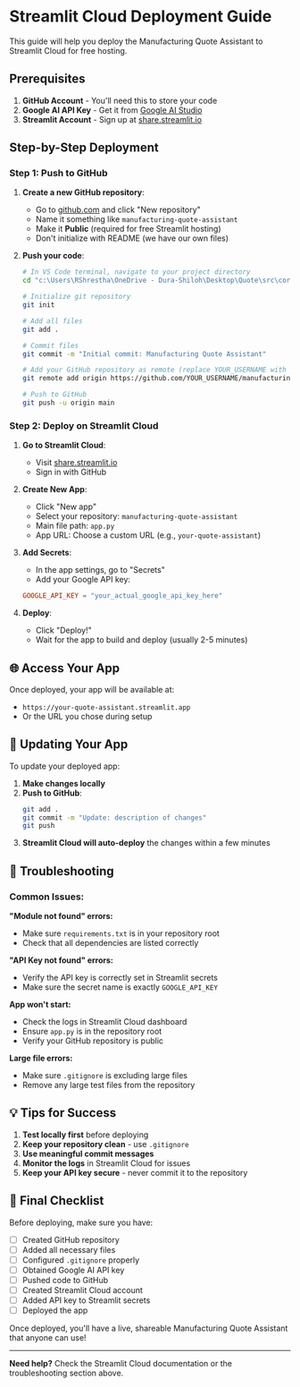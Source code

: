 # Streamlit Cloud Deployment Guide

This guide will help you deploy the Manufacturing Quote Assistant to Streamlit Cloud for free hosting.

## Prerequisites

1. **GitHub Account** - You'll need this to store your code
2. **Google AI API Key** - Get it from [Google AI Studio](https://makersuite.google.com/app/apikey)
3. **Streamlit Account** - Sign up at [share.streamlit.io](https://share.streamlit.io)

## Step-by-Step Deployment

### Step 1: Push to GitHub

1. **Create a new GitHub repository**:
   - Go to [github.com](https://github.com) and click "New repository"
   - Name it something like `manufacturing-quote-assistant`
   - Make it **Public** (required for free Streamlit hosting)
   - Don't initialize with README (we have our own files)

2. **Push your code**:
   ```bash
   # In VS Code terminal, navigate to your project directory
   cd "c:\Users\RShrestha\OneDrive - Dura-Shiloh\Desktop\Quote\src\core\Quote_Assistant"
   
   # Initialize git repository
   git init
   
   # Add all files
   git add .
   
   # Commit files
   git commit -m "Initial commit: Manufacturing Quote Assistant"
   
   # Add your GitHub repository as remote (replace YOUR_USERNAME with your GitHub username)
   git remote add origin https://github.com/YOUR_USERNAME/manufacturing-quote-assistant.git
   
   # Push to GitHub
   git push -u origin main
   ```

### Step 2: Deploy on Streamlit Cloud

1. **Go to Streamlit Cloud**:
   - Visit [share.streamlit.io](https://share.streamlit.io)
   - Sign in with GitHub

2. **Create New App**:
   - Click "New app"
   - Select your repository: `manufacturing-quote-assistant`
   - Main file path: `app.py`
   - App URL: Choose a custom URL (e.g., `your-quote-assistant`)

3. **Add Secrets**:
   - In the app settings, go to "Secrets"
   - Add your Google API key:
   ```toml
   GOOGLE_API_KEY = "your_actual_google_api_key_here"
   ```

4. **Deploy**:
   - Click "Deploy!"
   - Wait for the app to build and deploy (usually 2-5 minutes)

## 🌐 Access Your App

Once deployed, your app will be available at:
- `https://your-quote-assistant.streamlit.app`
- Or the URL you chose during setup

## 🔄 Updating Your App

To update your deployed app:

1. **Make changes locally**
2. **Push to GitHub**:
   ```bash
   git add .
   git commit -m "Update: description of changes"
   git push
   ```
3. **Streamlit Cloud will auto-deploy** the changes within a few minutes

## 🐛 Troubleshooting

### Common Issues:

**"Module not found" errors:**
- Make sure `requirements.txt` is in your repository root
- Check that all dependencies are listed correctly

**"API Key not found" errors:**
- Verify the API key is correctly set in Streamlit secrets
- Make sure the secret name is exactly `GOOGLE_API_KEY`

**App won't start:**
- Check the logs in Streamlit Cloud dashboard
- Ensure `app.py` is in the repository root
- Verify your GitHub repository is public

**Large file errors:**
- Make sure `.gitignore` is excluding large files
- Remove any large test files from the repository

## 💡 Tips for Success

1. **Test locally first** before deploying
2. **Keep your repository clean** - use `.gitignore`
3. **Use meaningful commit messages**
4. **Monitor the logs** in Streamlit Cloud for issues
5. **Keep your API key secure** - never commit it to the repository

## 🎯 Final Checklist

Before deploying, make sure you have:

- [ ] Created GitHub repository
- [ ] Added all necessary files
- [ ] Configured `.gitignore` properly
- [ ] Obtained Google AI API key
- [ ] Pushed code to GitHub
- [ ] Created Streamlit Cloud account
- [ ] Added API key to Streamlit secrets
- [ ] Deployed the app

Once deployed, you'll have a live, shareable Manufacturing Quote Assistant that anyone can use!

---

**Need help?** Check the Streamlit Cloud documentation or the troubleshooting section above.
